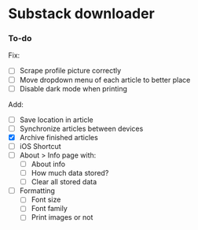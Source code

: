 # Substack downloader

### To-do

Fix:

- [ ] Scrape profile picture correctly
- [ ] Move dropdown menu of each article to better place
- [ ] Disable dark mode when printing

Add:

- [ ] Save location in article
- [ ] Synchronize articles between devices
- [x] Archive finished articles
- [ ] iOS Shortcut
- [ ] About > Info page with:
  - [ ] About info
  - [ ] How much data stored?
  - [ ] Clear all stored data
- [ ] Formatting
  - [ ] Font size
  - [ ] Font family
  - [ ] Print images or not

